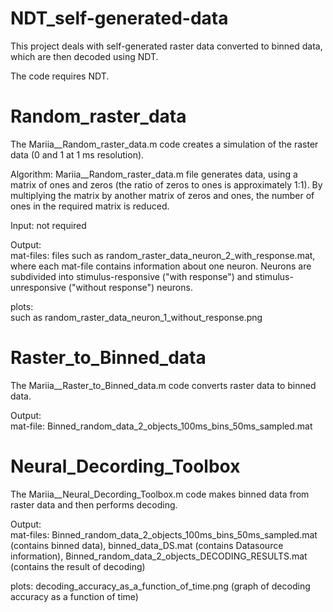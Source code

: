 # NDT_self-generated-data
This project deals with self-generated raster data converted to binned data, which are then decoded using NDT.

The code requires NDT.


# Random_raster_data
The Mariia__Random_raster_data.m code creates a simulation of the raster data (0 and 1 at 1 ms resolution).


Algorithm: Mariia__Random_raster_data.m file generates data, using a matrix of ones and zeros (the ratio of zeros to ones is approximately 1:1). 
By multiplying the matrix by another matrix of zeros and ones, the number of ones in the required matrix is reduced.

Input: not required                                                                                              

Output:                                                                                                                       
mat-files: files such as random_raster_data_neuron_2_with_response.mat, where each mat-file contains information about one neuron. 
Neurons are subdivided into stimulus-responsive ("with response") and stimulus-unresponsive ("without response") neurons. 

plots:                                                                                       
such as random_raster_data_neuron_1_without_response.png


# Raster_to_Binned_data
The Mariia__Raster_to_Binned_data.m code converts raster data to binned data.

Output:                                                                        
mat-file: Binned_random_data_2_objects_100ms_bins_50ms_sampled.mat 


# Neural_Decording_Toolbox
The Mariia__Neural_Decording_Toolbox.m code makes binned data from raster data and then performs decoding. 

Output:                                                                        
mat-files: 
Binned_random_data_2_objects_100ms_bins_50ms_sampled.mat (contains binned data),
binned_data_DS.mat (contains Datasource information), 
Binned_random_data_2_objects_DECODING_RESULTS.mat (contains the result of decoding)

plots: 
decoding_accuracy_as_a_function_of_time.png (graph of decoding accuracy as a function of time) 
